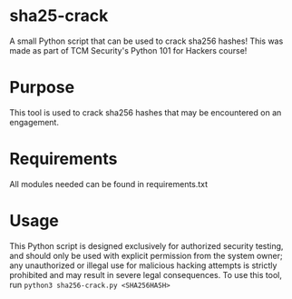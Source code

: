 # sha25-crack
A small Python script that can be used to crack sha256 hashes! This was made as part of TCM Security's Python 101 for Hackers course!

# Purpose
This tool is used to crack sha256 hashes that may be encountered on an engagement.

# Requirements
All modules needed can be found in requirements.txt

# Usage
This Python script is designed exclusively for authorized security testing, and should only be used with explicit permission from the system owner; any unauthorized or illegal use for malicious hacking attempts is strictly prohibited and may result in severe legal consequences. To use this tool, run `python3 sha256-crack.py <SHA256HASH>`

